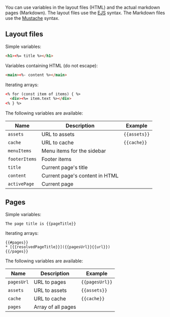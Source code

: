 You can use variables in the layout files (HTML) and the actual markdown pages (Markdown).
The layout files use the [EJS](https://ejs.co/) syntax.
The Markdown files use the [Mustache](https://github.com/janl/mustache.js) syntax.

## Layout files

Simple variables:

```html
<h1><%= title %></h1>
```

Variables containing HTML (do not escape):

```html
<main><%- content %></main>
```

Iterating arrays:

```html
<% for (const item of items) { %>
  <div><%= item.text %></div>
<% } %>
```

The following variables are available:

| Name | Description | Example |
| ---- | ----------- | ------- |
| `assets` | URL to assets | <code>{{assets}}</code> |
| `cache` | URL to cache | <code>{{cache}}</code> |
| `menuItems` | Menu items for the sidebar | |
| `footerItems` | Footer items | |
| `title` | Current page's title | |
| `content` | Current page's content in HTML | |
| `activePage` | Current page | |

## Pages

Simple variables:

<pre><code>The page title is <span class="hljs-variable">&lcub;{pageTitle}}</span></code></pre>

Iterating arrays:

<pre><code><span class="hljs-variable">&lcub;{#pages}}</span>
* [<span class="hljs-variable">&lcub;{resolvedPageTitle}}</span>](<span class="hljs-variable">&lcub;{pagesUrl}}&lcub;{url}}</span>)
<span class="hljs-variable">&lcub;{/pages}}</span></code></pre>

The following variables are available:

| Name | Description | Example |
| ---- | ----------- | ------- |
| `pagesUrl` | URL to pages | <code>{{pagesUrl}}</code> |
| `assets` | URL to assets | <code>{{assets}}</code> |
| `cache` | URL to cache | <code>{{cache}}</code> |
| `pages` | Array of all pages | |
